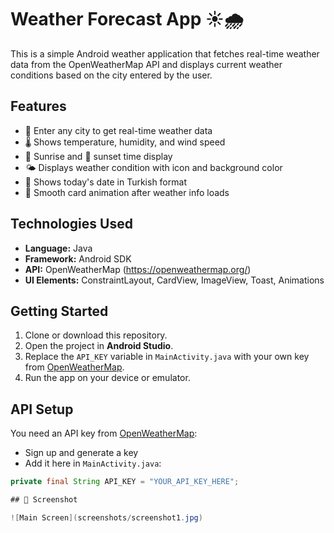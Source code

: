 # Weather Forecast App ☀️🌧️

This is a simple Android weather application that fetches real-time weather data from the OpenWeatherMap API and displays current weather conditions based on the city entered by the user.

## Features

- 🌆 Enter any city to get real-time weather data
- 🌡️ Shows temperature, humidity, and wind speed
- 🌄 Sunrise and 🌇 sunset time display
- 🌤️ Displays weather condition with icon and background color
- 📅 Shows today's date in Turkish format
- 🎨 Smooth card animation after weather info loads

## Technologies Used

- **Language:** Java
- **Framework:** Android SDK
- **API:** OpenWeatherMap (https://openweathermap.org/)
- **UI Elements:** ConstraintLayout, CardView, ImageView, Toast, Animations

## Getting Started

1. Clone or download this repository.
2. Open the project in **Android Studio**.
3. Replace the `API_KEY` variable in `MainActivity.java` with your own key from [OpenWeatherMap](https://home.openweathermap.org/api_keys).
4. Run the app on your device or emulator.

## API Setup

You need an API key from [OpenWeatherMap](https://openweathermap.org/):
- Sign up and generate a key
- Add it here in `MainActivity.java`:

```java
private final String API_KEY = "YOUR_API_KEY_HERE";

## 📸 Screenshot

![Main Screen](screenshots/screenshot1.jpg)
